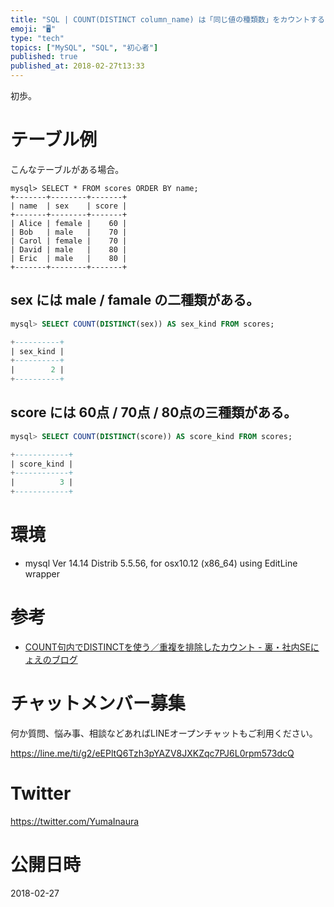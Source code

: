 ```yaml
---
title: "SQL | COUNT(DISTINCT column_name) は「同じ値の種類数」をカウントする"
emoji: "🖥"
type: "tech"
topics: ["MySQL", "SQL", "初心者"]
published: true
published_at: 2018-02-27t13:33
---
```


初歩。

# テーブル例

こんなテーブルがある場合。


```
mysql> SELECT * FROM scores ORDER BY name;
+-------+--------+-------+
| name  | sex    | score |
+-------+--------+-------+
| Alice | female |    60 |
| Bob   | male   |    70 |
| Carol | female |    70 |
| David | male   |    80 |
| Eric  | male   |    80 |
+-------+--------+-------+
```

## sex には male / famale の二種類がある。

```sql
mysql> SELECT COUNT(DISTINCT(sex)) AS sex_kind FROM scores;

+----------+
| sex_kind |
+----------+
|        2 |
+----------+
```

## score には 60点 / 70点 / 80点の三種類がある。

```sql
mysql> SELECT COUNT(DISTINCT(score)) AS score_kind FROM scores;

+------------+
| score_kind |
+------------+
|          3 |
+------------+
```

# 環境

- mysql  Ver 14.14 Distrib 5.5.56, for osx10.12 (x86_64) using  EditLine wrapper

# 参考

- [COUNT句内でDISTINCTを使う／重複を排除したカウント - 裏・社内SEにょえのブログ](http://d.hatena.ne.jp/nyoe3/20100313/1268468670)








<!-- Update From Qiita API -->

# チャットメンバー募集


何か質問、悩み事、相談などあればLINEオープンチャットもご利用ください。

https://line.me/ti/g2/eEPltQ6Tzh3pYAZV8JXKZqc7PJ6L0rpm573dcQ





# Twitter


https://twitter.com/YumaInaura


<!-- Update From Qiita API -->



# 公開日時

2018-02-27
